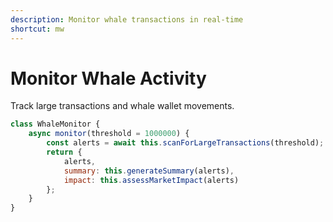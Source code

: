```yaml
---
description: Monitor whale transactions in real-time
shortcut: mw
---
```


# Monitor Whale Activity

Track large transactions and whale wallet movements.

```javascript
class WhaleMonitor {
    async monitor(threshold = 1000000) {
        const alerts = await this.scanForLargeTransactions(threshold);
        return {
            alerts,
            summary: this.generateSummary(alerts),
            impact: this.assessMarketImpact(alerts)
        };
    }
}
```